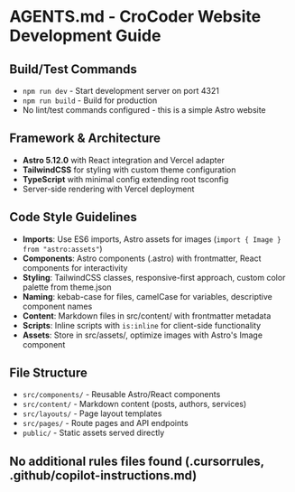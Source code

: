 # AGENTS.md - CroCoder Website Development Guide

## Build/Test Commands

- `npm run dev` - Start development server on port 4321
- `npm run build` - Build for production
- No lint/test commands configured - this is a simple Astro website

## Framework & Architecture

- **Astro 5.12.0** with React integration and Vercel adapter
- **TailwindCSS** for styling with custom theme configuration
- **TypeScript** with minimal config extending root tsconfig
- Server-side rendering with Vercel deployment

## Code Style Guidelines

- **Imports**: Use ES6 imports, Astro assets for images (`import { Image } from "astro:assets"`)
- **Components**: Astro components (.astro) with frontmatter, React components for interactivity
- **Styling**: TailwindCSS classes, responsive-first approach, custom color palette from theme.json
- **Naming**: kebab-case for files, camelCase for variables, descriptive component names
- **Content**: Markdown files in src/content/ with frontmatter metadata
- **Scripts**: Inline scripts with `is:inline` for client-side functionality
- **Assets**: Store in src/assets/, optimize images with Astro's Image component

## File Structure

- `src/components/` - Reusable Astro/React components
- `src/content/` - Markdown content (posts, authors, services)
- `src/layouts/` - Page layout templates
- `src/pages/` - Route pages and API endpoints
- `public/` - Static assets served directly

## No additional rules files found (.cursorrules, .github/copilot-instructions.md)
